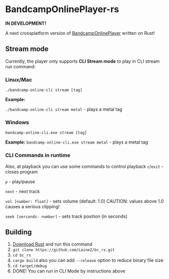 # BandcampOnlinePlayer-rs
**IN DEVELOPMENT!**

A next crossplatform version of [BandcampOnlinePlayer](https://github.com/LaineZ/BandcampOnlinePlayer) written on Rust!

## Stream mode
Сurrently, the player only supports **CLI Stream mode** to play in CLI stream run command:
### Linux/Mac
```./bandcamp-online-cli stream [tag]```

**Example:** 

``./bandcamp-online-cli stream metal`` - plays a metal tag

### Windows 

``bandcamp-online-cli.exe stream [tag]``

**Example:** ``bandcamp-online-cli.exe stream metal`` - plays a metal tag

### CLI Commands in runtime

Also, at playback you can use some commands to control playback
``c``/``exit`` - closes program

``p`` - play/pause

``next`` - next track

``vol [number: float]`` - sets volume (default: 1.0) CAUTION: values above 1.0 causes a serious clipping!

``seek [serconds: number]`` - sets track position (in seconds)

## Building
1. [Download Rust]([https://www.rust-lang.org/learn/get-started) and run this command
2. ```git clone https://github.com/LaineZ/bc_rs.git```
3. ```cd bc_rs```
4. ```cargo build``` also you can add ``--release`` option to reduce binary file size
5. ```cd target/debug```
6. DONE! You can run in CLI Mode by instructions above